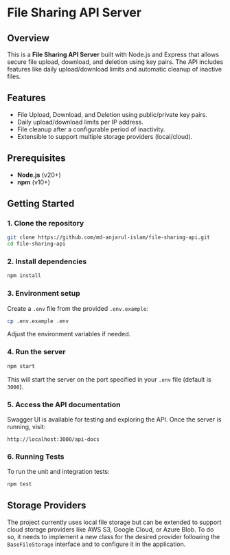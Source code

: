 # File Sharing API Server

## Overview

This is a **File Sharing API Server** built with Node.js and Express that allows secure file upload, download, and deletion using key pairs. The API includes features like daily upload/download limits and automatic cleanup of inactive files.

## Features

- File Upload, Download, and Deletion using public/private key pairs.
- Daily upload/download limits per IP address.
- File cleanup after a configurable period of inactivity.
- Extensible to support multiple storage providers (local/cloud).

## Prerequisites

- **Node.js** (v20+)
- **npm** (v10+)

## Getting Started

### 1. Clone the repository

```bash
git clone https://github.com/md-anjarul-islam/file-sharing-api.git
cd file-sharing-api
```

### 2. Install dependencies

```bash
npm install
```

### 3. Environment setup

Create a `.env` file from the provided `.env.example`:

```bash
cp .env.example .env
```

Adjust the environment variables if needed.

### 4. Run the server

```bash
npm start
```

This will start the server on the port specified in your `.env` file (default is `3000`).

### 5. Access the API documentation

Swagger UI is available for testing and exploring the API. Once the server is running, visit:

```
http://localhost:3000/api-docs
```

### 6. Running Tests

To run the unit and integration tests:

```bash
npm test
```

## Storage Providers

The project currently uses local file storage but can be extended to support cloud storage providers like AWS S3, Google Cloud, or Azure Blob. To do so, it needs to implement a new class for the desired provider following the `BaseFileStorage` interface and to configure it in the application.
